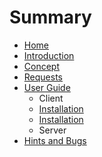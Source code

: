 # Summary

* [Home](README.md)
* [Introduction](introduction/README.md)
* [Concept](concept/README.md)
* [Requests](requests/README.md)
* [User Guide](user_guide/README.md)
   * Client
   * [Installation](installation.md)
   * [Installation](installation.md)
   * Server
* [Hints and Bugs](hints_and_bugs/README.md)

